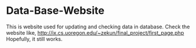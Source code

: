 # Data-Base-Website
This is website used for updating and checking data in database. 
Check the website like, 
http://ix.cs.uoregon.edu/~zekun/final_project/first_page.php
Hopefully, it still works.
